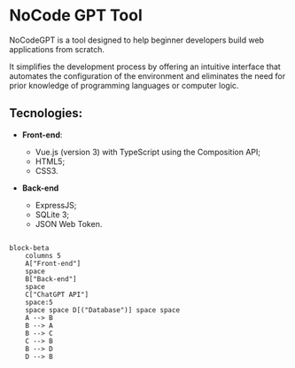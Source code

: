 # NoCode GPT Tool

NoCodeGPT is a tool designed to help beginner developers build web applications from scratch. 

It simplifies the development process by offering an intuitive interface that automates the configuration of the environment and eliminates the need for prior knowledge of programming languages or computer logic.

## Tecnologies:

- **Front-end**:
  - Vue.js (version 3) with TypeScript using the Composition API;
  - HTML5;
  - CSS3.

- **Back-end**
  - ExpressJS;
  - SQLite 3;
  - JSON Web Token.

```mermaid

block-beta
    columns 5
    A["Front-end"]
    space
    B["Back-end"]
    space
    C["ChatGPT API"]
    space:5
    space space D[("Database")] space space
    A --> B
    B --> A
    B --> C
    C --> B
    B --> D
    D --> B

```

